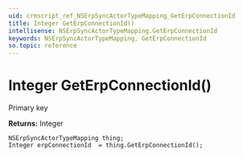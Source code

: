 ```yaml
---
uid: crmscript_ref_NSErpSyncActorTypeMapping_GetErpConnectionId
title: Integer GetErpConnectionId()
intellisense: NSErpSyncActorTypeMapping.GetErpConnectionId
keywords: NSErpSyncActorTypeMapping, GetErpConnectionId
so.topic: reference
---
```


# Integer GetErpConnectionId()

Primary key

**Returns:** Integer

```crmscript
NSErpSyncActorTypeMapping thing;
Integer erpConnectionId  = thing.GetErpConnectionId();
```

